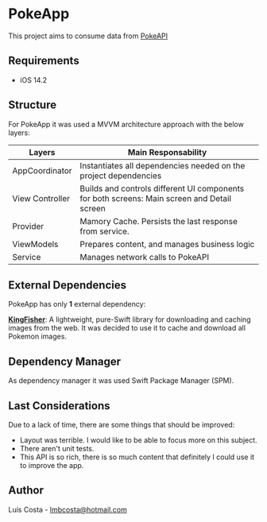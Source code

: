 # PokeApp
This project aims to consume data from [PokeAPI](https://pokeapi.co)

## Requirements
* iOS 14.2

## Structure
For PokeApp it was used a MVVM architecture approach with the below layers:

Layers  | Main Responsability
----------- | -------------------
AppCoordinator | Instantiates all dependencies needed on the project dependencies
View Controller| Builds and controls different UI components for both screens: Main screen and Detail screen
Provider            | Mamory Cache. Persists the last response from service.
ViewModels | Prepares content, and manages business logic
Service | Manages network calls to PokeAPI

## External Dependencies
PokeApp has only **1** external dependency:</p>
**[KingFisher](https://github.com/onevcat/Kingfisher)**: A lightweight, pure-Swift library for downloading and caching images from the web. It was decided to use it to cache and download all Pokemon images.</p>

## Dependency Manager
As dependency manager it was used Swift Package Manager (SPM).

## Last Considerations
Due to a lack of time, there are some things that should be improved:
- Layout was terrible. I would like to be able to focus more on this subject.
- There aren't unit tests.
- This API is so rich, there is so much content that definitely I could use it to improve the app.

## Author
Luís Costa - lmbcosta@hotmail.com
